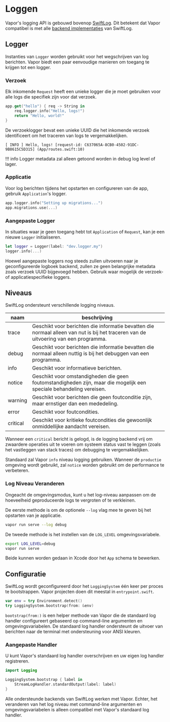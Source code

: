 # Loggen 

Vapor's logging API is gebouwd bovenop [SwiftLog](https://github.com/apple/swift-log). 
Dit betekent dat Vapor compatibel is met alle [backend implementaties](https://github.com/apple/swift-log#backends) van SwiftLog.

## Logger

Instanties van `Logger` worden gebruikt voor het wegschrijven van log berichten. Vapor biedt een paar eenvoudige manieren om toegang te krijgen tot een logger.

### Verzoek

Elk inkomende `Request` heeft een unieke logger die je moet gebruiken voor alle logs die specifiek zijn voor dat verzoek.

```swift
app.get("hello") { req -> String in
    req.logger.info("Hello, logs!")
    return "Hello, world!"
}
```

De verzoeklogger bevat een unieke UUID die het inkomende verzoek identificeert om het traceren van logs te vergemakkelijken.

```
[ INFO ] Hello, logs! [request-id: C637065A-8CB0-4502-91DC-9B8615C5D315] (App/routes.swift:10)
```

!!! info
	Logger metadata zal alleen getoond worden in debug log level of lager.

### Applicatie

Voor log berichten tijdens het opstarten en configureren van de app, gebruik `Application`'s logger.

```swift
app.logger.info("Setting up migrations...")
app.migrations.use(...)
```

### Aangepaste Logger

In situaties waar je geen toegang hebt tot `Application` of `Request`, kan je een nieuwe `Logger` initialiseren. 

```swift
let logger = Logger(label: "dev.logger.my")
logger.info(...)
```

Hoewel aangepaste loggers nog steeds zullen uitvoeren naar je geconfigureerde logboek backend, zullen ze geen belangrijke metadata zoals verzoek UUID bijgevoegd hebben. Gebruik waar mogelijk de verzoek- of applicatiespecifieke loggers. 

## Niveaus

SwiftLog ondersteunt verschillende logging niveaus.

|naam|beschrijving|
|-|-|
|trace|Geschikt voor berichten die informatie bevatten die normaal alleen van nut is bij het traceren van de uitvoering van een programma.|
|debug|Geschikt voor berichten die informatie bevatten die normaal alleen nuttig is bij het debuggen van een programma.|
|info|Geschikt voor informatieve berichten.|
|notice|Geschikt voor omstandigheden die geen foutomstandigheden zijn, maar die mogelijk een speciale behandeling vereisen.|
|warning|Geschikt voor berichten die geen foutconditie zijn, maar ernstiger dan een mededeling.|
|error|Geschikt voor foutcondities.|
|critical|Geschikt voor kritieke foutcondities die gewoonlijk onmiddellijke aandacht vereisen.|

Wanneer een `critical` bericht is gelogd, is de logging backend vrij om zwaardere operaties uit te voeren om systeem status vast te leggen (zoals het vastleggen van stack traces) om debugging te vergemakkelijken.

Standaard zal Vapor `info` niveau logging gebruiken. Wanneer de `productie` omgeving wordt gebruikt, zal `notice` worden gebruikt om de performance te verbeteren. 

### Log Niveau Veranderen

Ongeacht de omgevingsmodus, kunt u het log-niveau aanpassen om de hoeveelheid geproduceerde logs te vergroten of te verkleinen. 

De eerste methode is om de optionele `--log` vlag mee te geven bij het opstarten van je applicatie. 

```sh
vapor run serve --log debug
```

De tweede methode is het instellen van de `LOG_LEVEL` omgevingsvariabele.

```sh
export LOG_LEVEL=debug
vapor run serve
```

Beide kunnen worden gedaan in Xcode door het `App` schema te bewerken.

## Configuratie

SwiftLog wordt geconfigureerd door het `LoggingSystem` één keer per proces te bootstrappen. Vapor projecten doen dit meestal in `entrypoint.swift`.

```swift
var env = try Environment.detect()
try LoggingSystem.bootstrap(from: &env)
```

`bootstrap(from:)` is een helper methode van Vapor die de standaard log handler configureert gebaseerd op command-line argumenten en omgevingsvariabelen. De standaard log handler ondersteunt de uitvoer van berichten naar de terminal met ondersteuning voor ANSI kleuren. 

### Aangepaste Handler

U kunt Vapor's standaard log handler overschrijven en uw eigen log handler registreren.

```swift
import Logging

LoggingSystem.bootstrap { label in
    StreamLogHandler.standardOutput(label: label)
}
```

Alle ondersteunde backends van SwiftLog werken met Vapor. Echter, het veranderen van het log niveau met command-line argumenten en omgevingsvariabelen is alleen compatibel met Vapor's standaard log handler.
